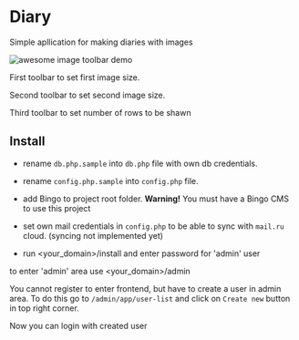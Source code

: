 # Diary
Simple apllication for making diaries with images

![awesome image toolbar demo](images/images_view.gif)

First toolbar to set first image size.

Second toolbar to set second image size.

Third toolbar to set number of rows to be shawn

## Install

- rename ```db.php.sample``` into ```db.php``` file with own db credentials.
- rename ```config.php.sample``` into ```config.php``` file. 

- add Bingo to project root folder. **Warning!** You must have a Bingo CMS to use this project
- set own mail credentials in ```config.php``` to be able to sync with `mail.ru` cloud.
(syncing not implemented yet)
- run <your_domain>/install and enter password for 'admin' user

to enter 'admin' area use <your_domain>/admin

You cannot register to enter frontend, but have to create a user in admin area.
To do this go to `/admin/app/user-list` and click on `Create new` button in top right corner.

Now you can login with created user
